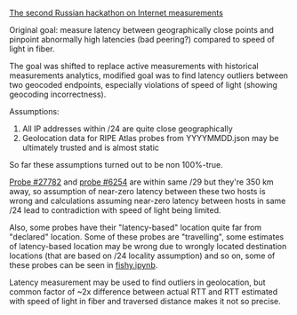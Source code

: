 [The second Russian hackathon on Internet measurements](https://www.facebook.com/events/1426934460659344/)

Original goal: measure latency between geographically close points and pinpoint
abnormally high latencies (bad peering?) compared to speed of light in fiber.

The goal was shifted to replace active measurements with historical
measurements analytics, modified goal was to find latency outliers between two
geocoded endpoints, especially violations of speed of light (showing geocoding
incorrectness).

Assumptions:

1. All IP addresses within /24 are quite close geographically
2. Geolocation data for RIPE Atlas probes from YYYYMMDD.json may be ultimately
   trusted and is almost static

So far these assumptions turned out to be non 100%-true.

[Probe #27782](https://atlas.ripe.net/probes/27782/#!tab-network) and
[probe #6254](https://atlas.ripe.net/probes/6254/#!tab-network) are within same
/29 but they're 350 km away, so assumption of near-zero latency between these
two hosts is wrong and calculations assuming near-zero latency between hosts in
same /24 lead to contradiction with speed of light being limited.

Also, some probes have their "latency-based" location quite far from "declared"
location. Some of these probes are "travelling", some estimates of
latency-based location may be wrong due to wrongly located destination
locations (that are based on /24 locality assumption) and so on, some of these
probes can be seen in [fishy.ipynb](fishy.ipynb).

Latency measurement may be used to find outliers in geolocation, but common
factor of ~2x difference between actual RTT and RTT estimated with speed of
light in fiber and traversed distance makes it not so precise.
